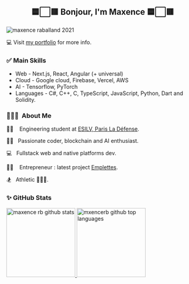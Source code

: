 
<div  align="center">
	<h2>
		🟦⬜🟥 Bonjour, I'm Maxence 🟦⬜🟥
	</h2>
</div>
	<img src="https://raw.githubusercontent.com/maxencerb/maxencerb/master/maxence-	2021.jpg"  alt="maxence raballand 2021" align="center"/>

💻 Visit [my portfolio](https://maxenceraballand.com) for more info.

### ✅ Main Skills

- Web - Next.js, React, Angular (+ universal)
- Cloud - Google cloud, Firebase, Vercel, AWS
- AI - Tensorflow, PyTorch
- Languages - C#, C++, C, TypeScript, JavaScript, Python, Dart and Solidity.

### 👨🏻‍💻 &nbsp;About Me

👨‍🎓 &nbsp;&nbsp; Engineering student at [ESILV, Paris La Défense](https://www.esilv.fr/).

👨‍💻 &nbsp; Passionate coder, blockchain and AI enthusiast.

💻 &nbsp; Fullstack web and native platforms dev.

👨‍💼 &nbsp;&nbsp; Entrepreneur : latest project [Emplettes](https://info.emplettes.app).

🏂 &nbsp; Athletic 🎾🤾‍♀️.

### ✨ GitHub Stats

<a  href="https://github.com/maxencerb">
<img  height="180em"  src="https://github-readme-stats.vercel.app/api?username=maxencerb&show_icons=true&theme=merko&count_private=true"  alt="maxence rb github stats"  />
<img  height="180em"  src="https://github-readme-stats.vercel.app/api/top-langs/?username=maxencerb&theme=merko&layout=compact"  alt="mxencerb github top languages"  />
</a>

<br/>